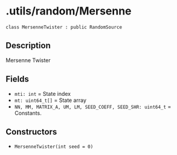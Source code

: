 # .utils/random/Mersenne

`class MersenneTwister : public RandomSource`

## Description

Mersenne Twister

## Fields

- `mti: int` = State index
- `mt: uint64_t[]` = State array
- `NN, MM, MATRIX_A, UM, LM, SEED_COEFF, SEED_SHR: uint64_t` = Constants.

## Constructors

- `MersenneTwister(int seed = 0)`

